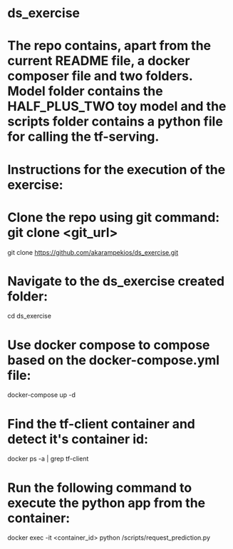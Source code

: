 # ds_exercise
# The repo contains, apart from the current README file, a docker composer file and two folders. Model folder contains the HALF_PLUS_TWO toy model and the scripts folder contains a python file for calling the tf-serving.

# Instructions for the execution of the exercise:

# Clone the repo using git command: git clone <git_url>
git clone https://github.com/akarampekios/ds_exercise.git

# Navigate to the ds_exercise created folder:
cd ds_exercise

# Use docker compose to compose based on the docker-compose.yml file:
docker-compose up -d

# Find the tf-client container and detect it's container id:
docker ps -a | grep tf-client

# Run the following command to execute the python app from the container:
docker exec -it <container_id> python /scripts/request_prediction.py
